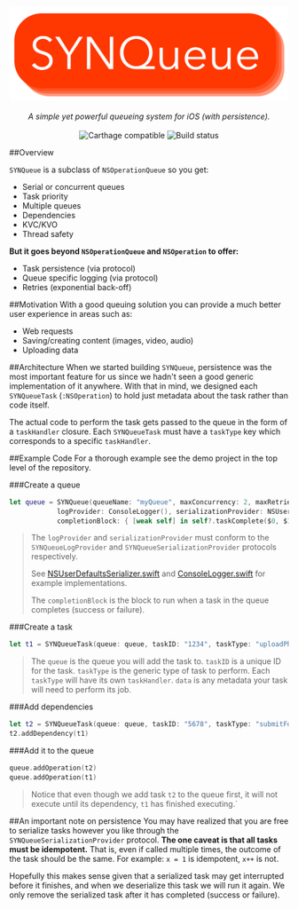 <div align="center">
<img src="image/logo.png?raw=true"></img>
<br>
<br>
<em>A simple yet powerful queueing system for iOS (with persistence).</em>
<br>
<br>
<img title="Carthage compatible" src="https://img.shields.io/badge/Carthage-compatible-4BC51D.svg?style=flat">
<img title="Build status" src="https://travis-ci.org/THREDOpenSource/SYNQueue.svg">
</div>

##Overview

`SYNQueue` is a subclass of `NSOperationQueue` so you get:

- Serial or concurrent queues
- Task priority
- Multiple queues
- Dependencies
- KVC/KVO
- Thread safety

**But it goes beyond `NSOperationQueue` and `NSOperation` to offer:**

- Task persistence (via protocol)
- Queue specific logging (via protocol)
- Retries (exponential back-off)

##Motivation
With a good queuing solution you can provide a much better user experience in areas such as:

- Web requests
- Saving/creating content (images, video, audio)
- Uploading data

##Architecture
When we started building `SYNQueue`, persistence was the most important feature for us since we hadn't seen a good generic implementation of it anywhere. With that in mind, we designed each `SYNQueueTask` (`:NSOperation`) to hold just metadata about the task rather than code itself. 

The actual code to perform the task gets passed to the queue in the form of a `taskHandler` closure. Each `SYNQueueTask` must have a `taskType` key which corresponds to a specific `taskHandler`.

##Example Code
For a thorough example see the demo project in the top level of the repository.

###Create a queue
```swift
let queue = SYNQueue(queueName: "myQueue", maxConcurrency: 2, maxRetries: 3,
            logProvider: ConsoleLogger(), serializationProvider: NSUserDefaultsSerializer(),
            completionBlock: { [weak self] in self?.taskComplete($0, $1) })
```

>The `logProvider` and `serializationProvider` must conform to the `SYNQueueLogProvider` and `SYNQueueSerializationProvider` protocols respectively. 
>
>See [NSUserDefaultsSerializer.swift](SYNQueueDemo/SYNQueueDemo/NSUserDefaultsSerializer.swift) and [ConsoleLogger.swift](SYNQueueDemo/SYNQueueDemo/ConsoleLogger.swift) for example implementations.
>
>The `completionBlock` is the block to run when a task in the queue completes (success or failure).

###Create a task
```swift
let t1 = SYNQueueTask(queue: queue, taskID: "1234", taskType: "uploadPhoto", dependencyStrs: [], data: [:])
```

>The `queue` is the queue you will add the task to. `taskID` is a unique ID for the task. `taskType` is the generic type of task to perform. Each `taskType` will have its own `taskHandler`. `data` is any metadata your task will need to perform its job.

###Add dependencies
```swift
let t2 = SYNQueueTask(queue: queue, taskID: "5678", taskType: "submitForm", dependencyStrs: [], data: [:])
t2.addDependency(t1)
```

###Add it to the queue
```swift
queue.addOperation(t2)
queue.addOperation(t1)
```

>Notice that even though we add task `t2` to the queue first, it will not execute until its dependency, `t1` has finished executing.`
>

##An important note on persistence
You may have realized that you are free to serialize tasks however you like through the `SYNQueueSerializationProvider` protocol. **The one caveat is that all tasks must be idempotent.** That is, even if called multiple times, the outcome of the task should be the same. For example: `x = 1` is idempotent, `x++` is not.

Hopefully this makes sense given that a serialized task may get interrupted before it finishes, and when we deserialize this task we will run it again. We only remove the serialized task after it has completed (success or failure).